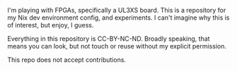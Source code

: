 I'm playing with FPGAs, specifically a UL3XS board. This is a
repository for my Nix dev environment config, and experiments.  I
can't imagine why this is of interest, but enjoy, I guess.

Everything in this repository is CC-BY-NC-ND. Broadly speaking, that
means you can look, but not touch or reuse without my explicit
permission.

This repo does not accept contributions.
